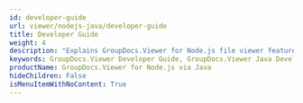```yaml
---
id: developer-guide
url: viewer/nodejs-java/developer-guide
title: Developer Guide
weight: 4
description: "Explains GroupDocs.Viewer for Node.js file viewer features and shows how to view PDF, Word, Excel, PowerPoint documents inside your JavaScript applications"
keywords: GroupDocs.Viewer Developer Guide, GroupDocs.Viewer Java Developer Guide, GroupDocs.Viewer Developer Guide Java, Using GroupDocs.Viewer for Node.js, GroupDocs.Viewer for Node.js use cases
productName: GroupDocs.Viewer for Node.js via Java
hideChildren: False
isMenuItemWithNoContent: True
---
```

